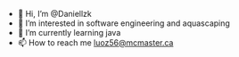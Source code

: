- 👋 Hi, I’m @Daniellzk
- 👀 I’m interested in software engineering and aquascaping
- 🌱 I’m currently learning java
- 📫 How to reach me luoz56@mcmaster.ca

<!---
Daniellzk/Daniellzk is a ✨ special ✨ repository because its `README.md` (this file) appears on your GitHub profile.
You can click the Preview link to take a look at your changes.
--->
